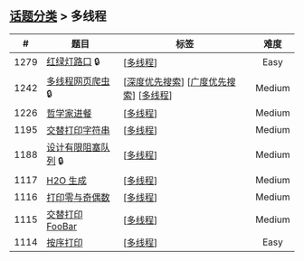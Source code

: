 <!--|This file generated by command(leetcode tag); DO NOT EDIT.            |-->
<!--+----------------------------------------------------------------------+-->
<!--|@author    awesee <openset.wang@gmail.com>                           |-->
<!--|@link      https://github.com/awesee                                 |-->
<!--|@home      https://github.com/awesee/leetcode                        |-->
<!--+----------------------------------------------------------------------+-->

## [话题分类](../README.md) > 多线程

| # | 题目 | 标签 | 难度 |
| :-: | - | - | :-: |
| 1279 | [红绿灯路口](../../problems/traffic-light-controlled-intersection) 🔒 | [[多线程](../concurrency/README.md)]  | Easy |
| 1242 | [多线程网页爬虫](../../problems/web-crawler-multithreaded) 🔒 | [[深度优先搜索](../depth-first-search/README.md)] [[广度优先搜索](../breadth-first-search/README.md)] [[多线程](../concurrency/README.md)]  | Medium |
| 1226 | [哲学家进餐](../../problems/the-dining-philosophers) | [[多线程](../concurrency/README.md)]  | Medium |
| 1195 | [交替打印字符串](../../problems/fizz-buzz-multithreaded) | [[多线程](../concurrency/README.md)]  | Medium |
| 1188 | [设计有限阻塞队列](../../problems/design-bounded-blocking-queue) 🔒 | [[多线程](../concurrency/README.md)]  | Medium |
| 1117 | [H2O 生成](../../problems/building-h2o) | [[多线程](../concurrency/README.md)]  | Medium |
| 1116 | [打印零与奇偶数](../../problems/print-zero-even-odd) | [[多线程](../concurrency/README.md)]  | Medium |
| 1115 | [交替打印 FooBar](../../problems/print-foobar-alternately) | [[多线程](../concurrency/README.md)]  | Medium |
| 1114 | [按序打印](../../problems/print-in-order) | [[多线程](../concurrency/README.md)]  | Easy |

